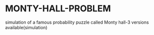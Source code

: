 # MONTY-HALL-PROBLEM
simulation of a famous probability puzzle called Monty hall-3 versions available(simulation)
